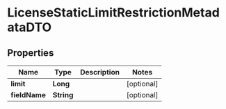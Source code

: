 # LicenseStaticLimitRestrictionMetadataDTO

## Properties
Name | Type | Description | Notes
------------ | ------------- | ------------- | -------------
**limit** | **Long** |  |  [optional]
**fieldName** | **String** |  |  [optional]
